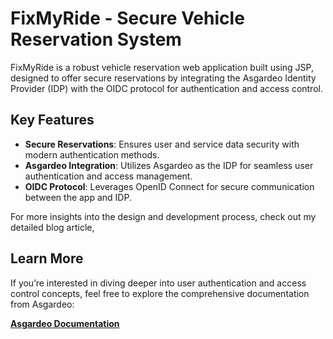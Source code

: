 # FixMyRide - Secure Vehicle Reservation System

FixMyRide is a robust vehicle reservation web application built using JSP, designed to offer secure reservations by integrating the Asgardeo Identity Provider (IDP) with the OIDC protocol for authentication and access control.

## Key Features
- **Secure Reservations**: Ensures user and service data security with modern authentication methods.
- **Asgardeo Integration**: Utilizes Asgardeo as the IDP for seamless user authentication and access management.
- **OIDC Protocol**: Leverages OpenID Connect for secure communication between the app and IDP.

For more insights into the design and development process, check out my detailed blog article,



## Learn More
If you’re interested in diving deeper into user authentication and access control concepts, feel free to explore the comprehensive documentation from Asgardeo:

**[Asgardeo Documentation](https://wso2.com/asgardeo/docs/)**
